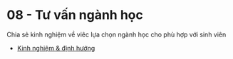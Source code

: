 # 08 - Tư vấn ngành học

Chia sẻ kinh nghiệm về viêc lựa chọn ngành học cho phù hợp với sinh viên

- [Kinh nghiệm & định hướng](tu-van-nganh-hoc/kinh-nghiem-dinh-huong.md)

